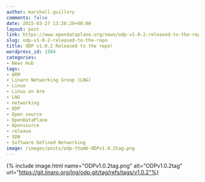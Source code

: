 ```yaml
---
author: marshall.guillory
comments: false
date: 2015-03-27 13:28:29+00:00
layout: post
link: https://www.opendataplane.org/news/odp-v1-0-2-released-to-the-repo/
slug: odp-v1-0-2-released-to-the-repo
title: ODP v1.0.2 Released to the repo!
wordpress_id: 1504
categories:
- News Hub
tags:
- ARM
- Linaro Networking Group (LNG)
- Linux
- Linux on Arm
- LNG
- networking
- ODP
- Open source
- OpenDataPlane
- Opensource
- release
- SDN
- Software Defined Networking
image: /images/posts/odp-thumb-ODPv1.0.2tag.png
---
```

{% include image.html name="ODPv1.0.2tag.png" alt="ODPv1.0.2tag" url="https://git.linaro.org/lng/odp.git/tag/refs/tags/v1.0.2"%}
